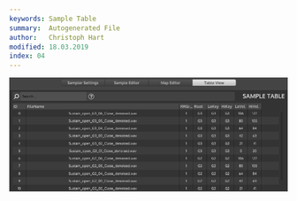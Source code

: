 ```yaml
---
keywords: Sample Table
summary:  Autogenerated File
author:   Christoph Hart
modified: 18.03.2019
index: 04
---
```

![sampler-table](/images/custom/sampler-table.png) 